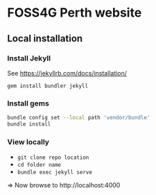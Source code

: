 # FOSS4G Perth website

## Local installation

### Install Jekyll

See https://jekyllrb.com/docs/installation/

`gem install bundler jekyll`

### Install gems

```bash
bundle config set --local path 'vendor/bundle'
bundle install
```

### View locally

* `git clone repo location`
* `cd folder name`
* `bundle exec jekyll serve`

=> Now browse to http://localhost:4000

